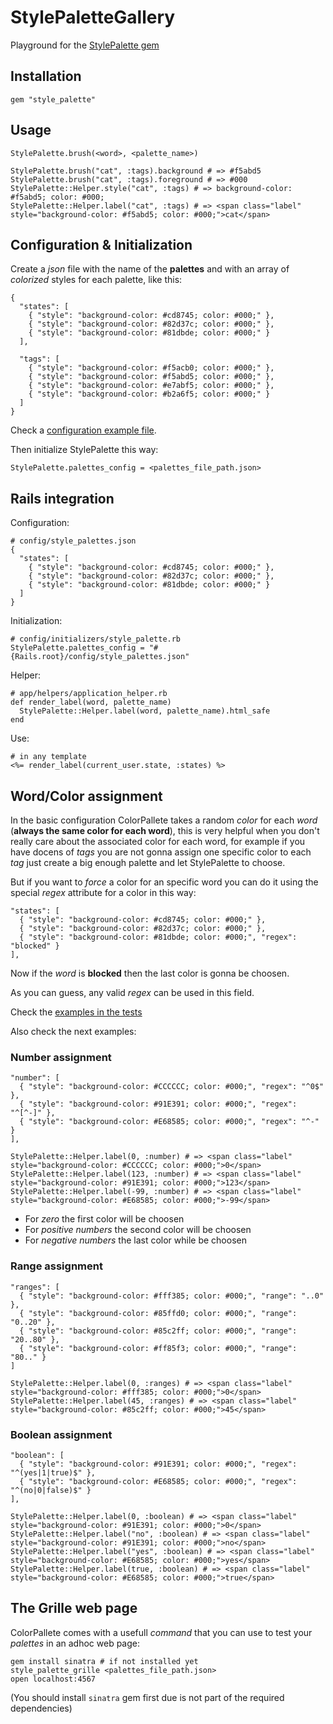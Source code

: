 # StylePaletteGallery

Playground for the [StylePalette gem](https://github.com/fguillen/StylePalette)

## Installation

    gem "style_palette"

## Usage

    StylePalette.brush(<word>, <palette_name>)

    StylePalette.brush("cat", :tags).background # => #f5abd5
    StylePalette.brush("cat", :tags).foreground # => #000
    StylePalette::Helper.style("cat", :tags) # => background-color: #f5abd5; color: #000;
    StylePalette::Helper.label("cat", :tags) # => <span class="label" style="background-color: #f5abd5; color: #000;">cat</span>

## Configuration & Initialization

Create a _json_ file with the name of the **palettes** and with an array of _colorized_ styles for each palette, like this:

    {
      "states": [
        { "style": "background-color: #cd8745; color: #000;" },
        { "style": "background-color: #82d37c; color: #000;" },
        { "style": "background-color: #81dbde; color: #000;" }
      ],

      "tags": [
        { "style": "background-color: #f5acb0; color: #000;" },
        { "style": "background-color: #f5abd5; color: #000;" },
        { "style": "background-color: #e7abf5; color: #000;" },
        { "style": "background-color: #b2a6f5; color: #000;" }
      ]
    }

Check a [configuration example file](https://github.com/fguillen/StylePalette/blob/master/etc/style_palettes.example.json).

Then initialize StylePalette this way:

    StylePalette.palettes_config = <palettes_file_path.json>

## Rails integration

Configuration:

    # config/style_palettes.json
    {
      "states": [
        { "style": "background-color: #cd8745; color: #000;" },
        { "style": "background-color: #82d37c; color: #000;" },
        { "style": "background-color: #81dbde; color: #000;" }
      ]
    }

Initialization:

    # config/initializers/style_palette.rb
    StylePalette.palettes_config = "#{Rails.root}/config/style_palettes.json"

Helper:

    # app/helpers/application_helper.rb
    def render_label(word, palette_name)
      StylePalette::Helper.label(word, palette_name).html_safe
    end

Use:

    # in any template
    <%= render_label(current_user.state, :states) %>


## Word/Color assignment

In the basic configuration ColorPallete takes a random _color_ for each _word_ (**always the same color for each word**), this is very helpful when you don't really care about the associated color for each word, for example if you have docens of _tags_ you are not gonna assign one specific color to each _tag_ just create a big enough palette and let StylePalette to choose.

But if you want to _force_ a color for an specific word you can do it using the special _regex_ attribute for a color in this way:

    "states": [
      { "style": "background-color: #cd8745; color: #000;" },
      { "style": "background-color: #82d37c; color: #000;" },
      { "style": "background-color: #81dbde; color: #000;", "regex": "blocked" }
    ],

Now if the _word_ is **blocked** then the last color is gonna be choosen.

As you can guess, any valid _regex_ can be used in this field.

Check the [examples in the tests](https://github.com/fguillen/StylePalette/blob/master/test/style_palette_test.rb)

Also check the next examples:

### Number assignment

  	"number": [
  	  { "style": "background-color: #CCCCCC; color: #000;", "regex": "^0$" },
  	  { "style": "background-color: #91E391; color: #000;", "regex": "^[^-]" },
  	  { "style": "background-color: #E68585; color: #000;", "regex": "^-" }
  	],

  	StylePalette::Helper.label(0, :number) # => <span class="label" style="background-color: #CCCCCC; color: #000;">0</span>
  	StylePalette::Helper.label(123, :number) # => <span class="label" style="background-color: #91E391; color: #000;">123</span>
  	StylePalette::Helper.label(-99, :number) # => <span class="label" style="background-color: #E68585; color: #000;">-99</span>

* For _zero_ the first color will be choosen
* For _positive numbers_ the second color will be choosen
* For _negative numbers_ the last color while be choosen

### Range assignment

    "ranges": [
      { "style": "background-color: #fff385; color: #000;", "range": "..0" },
      { "style": "background-color: #85ffd0; color: #000;", "range": "0..20" },
      { "style": "background-color: #85c2ff; color: #000;", "range": "20..80" },
      { "style": "background-color: #ff85f3; color: #000;", "range": "80.." }
    ]

    StylePalette::Helper.label(0, :ranges) # => <span class="label" style="background-color: #fff385; color: #000;">0</span>
    StylePalette::Helper.label(45, :ranges) # => <span class="label" style="background-color: #85c2ff; color: #000;">45</span>

### Boolean assignment

  	"boolean": [
  	  { "style": "background-color: #91E391; color: #000;", "regex": "^(yes|1|true)$" },
  	  { "style": "background-color: #E68585; color: #000;", "regex": "^(no|0|false)$" }
  	],

  	StylePalette::Helper.label(0, :boolean) # => <span class="label" style="background-color: #91E391; color: #000;">0</span>
  	StylePalette::Helper.label("no", :boolean) # => <span class="label" style="background-color: #91E391; color: #000;">no</span>
  	StylePalette::Helper.label("yes", :boolean) # => <span class="label" style="background-color: #E68585; color: #000;">yes</span>
  	StylePalette::Helper.label(true, :boolean) # => <span class="label" style="background-color: #E68585; color: #000;">true</span>


## The Grille web page

ColorPallete comes with a usefull _command_ that you can use to test your _palettes_ in an adhoc web page:

    gem install sinatra # if not installed yet
    style_palette_grille <palettes_file_path.json>
    open localhost:4567

(You should install `sinatra` gem first due is not part of the required dependencies)




